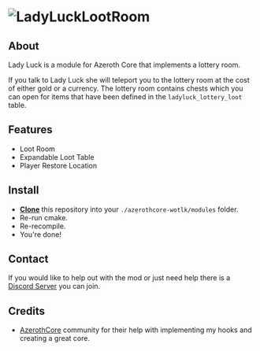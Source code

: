 # ![LadyLuckLootRoom](https://cdn.discordapp.com/attachments/1044771877559750706/1054683845947039774/lootroom.png)

## About

Lady Luck is a module for Azeroth Core that implements a lottery room.

If you talk to Lady Luck she will teleport you to the lottery room at the cost of either gold or a currency. The lottery room contains chests which you can open for items that have been defined in the `ladyluck_lottery_loot` table.

## Features

- Loot Room
- Expandable Loot Table
- Player Restore Location

## Install

- **[Clone](https://git-scm.com/docs/git-clone)** this repository into your `./azerothcore-wotlk/modules` folder.
- Re-run cmake.
- Re-recompile.
- You're done!

## Contact

If you would like to help out with the mod or just need help there is a [Discord Server](https://discord.gg/xdVPGcpJ8C) you can join.

## Credits

- [AzerothCore](https://github.com/azerothcore/azerothcore-wotlk) community for their help with implementing my hooks and creating a great core.
